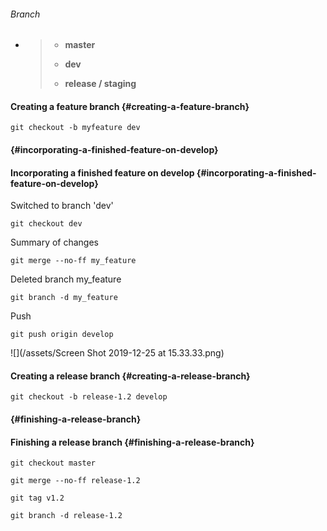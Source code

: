 ###### Branch

* > * **master**
  >
  > * **dev**
  > * **release / staging**



#### Creating a feature branch {#creating-a-feature-branch}

```
git checkout -b myfeature dev
```

####  {#incorporating-a-finished-feature-on-develop}

#### Incorporating a finished feature on develop {#incorporating-a-finished-feature-on-develop}



Switched to branch 'dev'

```
git checkout dev
```

Summary of changes

```
git merge --no-ff my_feature
```

Deleted branch my\_feature

```
git branch -d my_feature
```

Push

```
git push origin develop
```

![](/assets/Screen Shot 2019-12-25 at 15.33.33.png)



#### Creating a release branch {#creating-a-release-branch}



```
git checkout -b release-1.2 develop
```

####  {#finishing-a-release-branch}

#### Finishing a release branch {#finishing-a-release-branch}

```
git checkout master
```

```
git merge --no-ff release-1.2
```

```
git tag v1.2
```

```
git branch -d release-1.2
```



